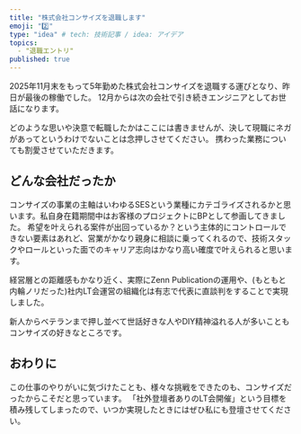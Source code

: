 ```yaml
---
title: "株式会社コンサイズを退職します"
emoji: "2️⃣"
type: "idea" # tech: 技術記事 / idea: アイデア
topics: 
  ‐ "退職エントリ"
published: true
---
```

2025年11月末をもって5年勤めた株式会社コンサイズを退職する運びとなり、昨日が最後の稼働でした。
12月からは次の会社で引き続きエンジニアとしてお世話になります。

どのような思いや決意で転職したかはここには書きませんが、決して現職にネガがあってというわけでないことは念押しさせてください。
携わった業務についても割愛させていただきます。

## どんな会社だったか

コンサイズの事業の主軸はいわゆるSESという業種にカテゴライズされるかと思います。私自身在籍期間中はお客様のプロジェクトにBPとして参画してきました。
希望を叶えられる案件が出回っているか？という主体的にコントロールできない要素はあれど、営業がかなり親身に相談に乗ってくれるので、技術スタックやロールといった面でのキャリア志向はかなり高い確度で叶えられると思います。

経営層との距離感もかなり近く、実際にZenn Publicationの運用や、(もともと内輪ノリだった)社内LT会運営の組織化は有志で代表に直談判をすることで実現しました。

新人からベテランまで押し並べて世話好きな人やDIY精神溢れる人が多いこともコンサイズの好きなところです。

## おわりに

この仕事のやりがいに気づけたことも、様々な挑戦をできたのも、コンサイズだったからこそだと思っています。
「社外登壇者ありのLT会開催」という目標を積み残してしまったので、いつか実現したときにはぜひ私にも登壇させてください。